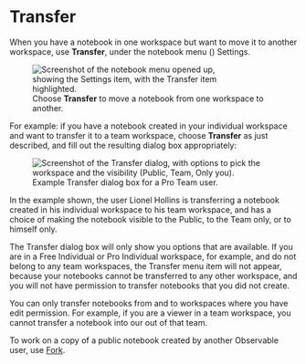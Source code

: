 # Transfer

When you have a notebook in one workspace but want to move it to another workspace, use **Transfer**, under the notebook menu (<Icon name="threeHorizDots" />) Settings.

<figure>
  <img
    class="screenshot" style="max-width:350px;"
    src="/accounts-workspaces/assets/transferMenuItem.png"
    alt="Screenshot of the notebook menu opened up, showing the Settings item, with the Transfer item highlighted."
  />
  <figcaption>Choose <b>Transfer</b> to move a notebook from one workspace to another.</figcaption>
</figure>

For example: if you have a notebook created in your individual workspace and want to transfer it to a team workspace, choose **Transfer** as just described, and fill out the resulting dialog box appropriately:

<figure>
  <img
    class="screenshot" style="max-width:450px;"
    src="/accounts-workspaces/assets/transferDialogBoxProTeam.png"
    alt="Screenshot of the Transfer dialog, with options to pick the workspace and the visibility (Public, Team, Only you)."
  />
  <figcaption>Example Transfer dialog box for a Pro Team user.</figcaption>
</figure>

In the example shown, the user Lionel Hollins is transferring a notebook created in his individual workspace to his team workspace, and has a choice of making the notebook visible to the Public, to the Team only, or to himself only. 

The Transfer dialog box will only show you options that are available. If you are in a Free Individual or Pro Individual workspace, for example, and do not belong to any team workspaces, the Transfer menu item will not appear, because your notebooks cannot be transferred to any other workspace, and you will not have permission to transfer notebooks that you did not create.

You can only transfer notebooks from and to workspaces where you have edit permission. For example, if you are a viewer in a team workspace, you cannot transfer a notebook into our out of that team.

To work on a copy of a public notebook created by another Observable user, use [Fork](https://observablehq.com/@observablehq/fork-suggest-merge).